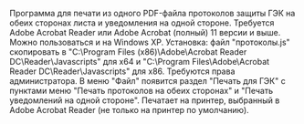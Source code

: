 Программа для печати из одного PDF-файла протоколов защиты ГЭК на обеих сторонах листа и уведомления на одной стороне.
Требуется Adobe Acrobat Reader или Adobe Acrobat (полный) 11 версии и выше. Можно пользоваться и на Windows XP.
Установка: файл "протоколы.js" скопировать в "C:\Program Files (x86)\Adobe\Acrobat Reader DC\Reader\Javascripts" для x64 и "C:\Program Files\Adobe\Acrobat Reader DC\Reader\Javascripts" для x86. Требуются права администратора.
В меню "Файл" появится раздел "Печать для ГЭК" с пунктами меню "Печать протоколов на обеих сторонах" и "Печать уведомлений на одной стороне".
Печатает на принтер, выбранный в Adobe Acrobat Reader (не только на принтер по умолчанию).
